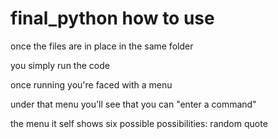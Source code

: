 # final_python how to use

once the files are in place in the same folder

you simply run the code

once running you're faced with a menu

under that menu you'll see that you can "enter a command"

the menu it self shows six possible possibilities:
random quote

